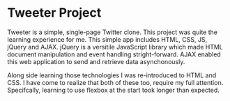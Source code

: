 # Tweeter Project

Tweeter is a simple, single-page Twitter clone. This project was quite the learning experience for me. This simple app includes HTML, CSS, JS, jQuery and AJAX. jQuery is a versitile JavaScript library which made HTML document manipulation and event handling stright-forward. AJAX enabled this web application to send and retrieve data asynchonously. 

Along side learning those technologies I was re-introduced to HTML and CSS. I have come to realize that both of these too, require my full attention. Specifcally, learning to use flexbox at the start took longer than expected. 


